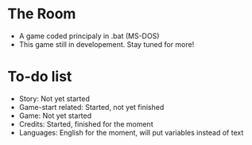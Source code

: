 # The Room
 - A game coded principaly in .bat (MS-DOS)
 - This game still in developement. Stay tuned for more!

# To-do list
 - Story: Not yet started
 - Game-start related: Started, not yet finished
 - Game: Not yet started
 - Credits: Started, finished for the moment
 - Languages: English for the moment, will put variables instead of text
